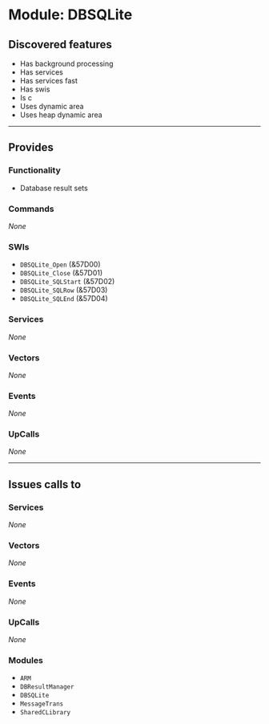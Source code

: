# Module: DBSQLite

## Discovered features


* Has background processing
* Has services
* Has services fast
* Has swis
* Is c
* Uses dynamic area
* Uses heap dynamic area

---

## Provides

### Functionality


* Database result sets

### Commands


*None*


### SWIs


* `DBSQLite_Open` (&57D00)
* `DBSQLite_Close` (&57D01)
* `DBSQLite_SQLStart` (&57D02)
* `DBSQLite_SQLRow` (&57D03)
* `DBSQLite_SQLEnd` (&57D04)


### Services


*None*


### Vectors


*None*


### Events


*None*


### UpCalls


*None*


---

## Issues calls to

### Services


*None*


### Vectors


*None*


### Events


*None*


### UpCalls


*None*


### Modules


* `ARM`
* `DBResultManager`
* `DBSQLite`
* `MessageTrans`
* `SharedCLibrary`


